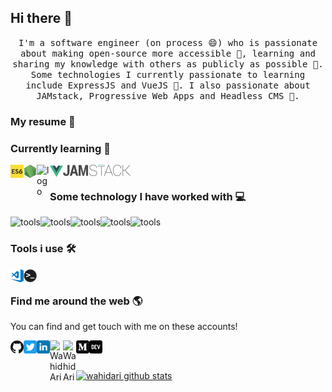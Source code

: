 ## Hi there 👋

<p align="center">
  <samp>
    I'm a software engineer (on process 😄) who is passionate about making open-source more accessible 🎯, learning and sharing my knowledge with others as publicly as possible 🔔. Some technologies I currently passionate to learning include ExpressJS and VueJS 💖. I also passionate about JAMstack, Progressive Web Apps and Headless CMS 🚀.
  </samp>
</p>

### My resume 📝

### Currently learning 🔖

<a href="https://developer.mozilla.org/en-US/docs/Web/JavaScript">
  <img align="left" alt="logo" width="21px" src="https://raw.githubusercontent.com/github/explore/80688e429a7d4ef2fca1e82350fe8e3517d3494d/topics/es6/es6.png" />
</a>
<a href="https://nodejs.org/en/">
  <img align="left" alt="logo" width="21px" src="https://raw.githubusercontent.com/github/explore/80688e429a7d4ef2fca1e82350fe8e3517d3494d/topics/nodejs/nodejs.png" />
</a>
<a href="https://expressjs.com">
  <img align="left" alt="logo" width="21px" src="https://d2eip9sf3oo6c2.cloudfront.net/tags/images/000/000/359/full/expressjslogo.png" />
</a>
<a href="http://vuejs.org">
  <img align="left" alt="logo" width="21px" src="https://raw.githubusercontent.com/github/explore/80688e429a7d4ef2fca1e82350fe8e3517d3494d/topics/vue/vue.png" />
</a>
<a href="https://jamstack.org/">
  <img align="left" alt="logo" height="18px" src="https://raw.githubusercontent.com/jamstack/jamstack.org/021eee521094290b65a120b8c43114f2ac49e5d8/src/img/jamstack-full-logo.svg" />
</a>
<br>

### Some technology I have worked with 💻

<a href="https://getbootstrap.com/">
  <img align="left" alt="tools" height="21px" src="https://img.shields.io/badge/Bootstrap-grey?logo=bootstrap" />
</a>
<a href="https://www.php.net/">
  <img align="left" alt="tools" height="21px" src="https://img.shields.io/badge/PHP-grey?logo=php" />
</a>
<a href="https://www.python.org/">
  <img align="left" alt="tools" height="21px" src="https://img.shields.io/badge/Python-grey?logo=python" />
</a>
<a href="https://flask.palletsprojects.com/">
  <img align="left" alt="tools" height="21px" src="https://img.shields.io/badge/Flask-grey?logo=flask" />
</a>
<a href="https://mariadb.org/">
  <img align="left" alt="tools" height="21px" src="https://img.shields.io/badge/MariaDB-grey?logo=mariadb" />
</a>
<br>

### Tools i use 🛠️

<a href="https://code.visualstudio.com/">
  <img align="left" alt="tools" width="21px" src="https://raw.githubusercontent.com/github/explore/80688e429a7d4ef2fca1e82350fe8e3517d3494d/topics/visual-studio-code/visual-studio-code.png" />
</a>
<a href="https://github.com/topics/terminal">
  <img align="left" alt="tools" width="21px" src="https://raw.githubusercontent.com/github/explore/d92924b1d925bb134e308bd29c9de6c302ed3beb/topics/terminal/terminal.png" />
</a>
<br>

### Find me around the web 🌎
You can find and get touch with me on these accounts!

<a href="https://github.com/wahidari">
  <img align="left" alt="Wahid Ari GitHub" width="21px" src="https://raw.githubusercontent.com/github/explore/78df643247d429f6cc873026c0622819ad797942/topics/github/github.png" />
</a>
<a href="https://twitter.com/wahiidari">
  <img align="left" alt="Wahid Ari Twitter" width="21px" src="https://raw.githubusercontent.com/edent/SuperTinyIcons/099dc12b59179d07d534069bc8551718f786d91a/images/svg/twitter.svg" />
</a>
</a>
<a href="https://www.linkedin.com/in/wahidari">
  <img align="left" alt="Wahid Ari Linkdin" width="21px" src="https://raw.githubusercontent.com/edent/SuperTinyIcons/099dc12b59179d07d534069bc8551718f786d91a/images/svg/linkedin.svg" />
</a>
<a href="https://instagram.com/wahid.ari">
  <img align="left" alt="Wahid Ari " width="21px" src="https://raw.githubusercontent.com/Delta456/Delta456/master/img/instagram.jpg" />
</a>
<a href="https://gitlab.com/wahidari">
  <img align="left" alt="Wahid Ari " width="21px" src="https://raw.githubusercontent.com/Delta456/Delta456/master/img/gitlab.png" />
</a>
<a href="https://medium.com/@wahidari">
  <img align="left" alt="Wahid Ari Medium" width="21px" src="https://raw.githubusercontent.com/edent/SuperTinyIcons/099dc12b59179d07d534069bc8551718f786d91a/images/svg/medium.svg" />
</a>
<a href="https://dev.to/wahidari">
  <img align="left" alt="Wahid Ari DEV" width="21px" src="https://raw.githubusercontent.com/edent/SuperTinyIcons/099dc12b59179d07d534069bc8551718f786d91a/images/svg/dev_to.svg" />
<br><br>
  
![wahidari github stats](https://github-readme-stats.vercel.app/api?username=wahidari&hide_border=true&title_color=0c0c0d&text_color=141414&icon_color=000&show_icons=true)
